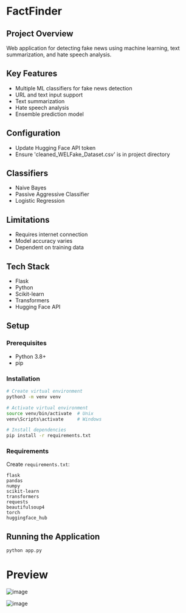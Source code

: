 # FactFinder

## Project Overview
Web application for detecting fake news using machine learning, text summarization, and hate speech analysis.

## Key Features
- Multiple ML classifiers for fake news detection
- URL and text input support
- Text summarization
- Hate speech analysis
- Ensemble prediction model

## Configuration
- Update Hugging Face API token
- Ensure 'cleaned_WELFake_Dataset.csv' is in project directory

## Classifiers
- Naive Bayes
- Passive Aggressive Classifier
- Logistic Regression

## Limitations
- Requires internet connection
- Model accuracy varies
- Dependent on training data


## Tech Stack
- Flask
- Python
- Scikit-learn
- Transformers
- Hugging Face API

## Setup

### Prerequisites
- Python 3.8+
- pip

### Installation
```bash
# Create virtual environment
python3 -m venv venv

# Activate virtual environment
source venv/bin/activate  # Unix
venv\Scripts\activate     # Windows

# Install dependencies
pip install -r requirements.txt
```

### Requirements
Create `requirements.txt`:
```
flask
pandas
numpy
scikit-learn
transformers
requests
beautifulsoup4
torch
huggingface_hub
```

## Running the Application
```bash
python app.py
```

# Preview
![image](https://github.com/user-attachments/assets/d86a24c8-a1d6-4d0e-925a-68b013fe8fe3)

![image](https://github.com/user-attachments/assets/566115e9-53dd-4ffd-8e92-630e1ae17484)
